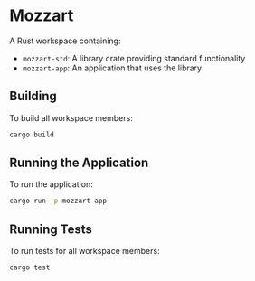 # Mozzart

A Rust workspace containing:
- `mozzart-std`: A library crate providing standard functionality
- `mozzart-app`: An application that uses the library

## Building

To build all workspace members:
```bash
cargo build
```

## Running the Application

To run the application:
```bash
cargo run -p mozzart-app
```

## Running Tests

To run tests for all workspace members:
```bash
cargo test
``` 